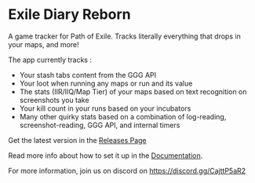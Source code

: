 # Exile Diary Reborn

A game tracker for Path of Exile. Tracks literally everything that drops in your maps, and more!

The app currently tracks : 
- Your stash tabs content from the GGG API
- Your loot when running any maps or run and its value
- The stats (IIR/IIQ/Map Tier) of your maps based on text recognition on screenshots you take
- Your kill count in your runs based on your incubators
- Many other quirky stats based on a combination of log-reading, screenshot-reading, GGG API, and internal timers


Get the latest version in the [Releases Page](https://github.com/qt-dev/exile-diary/releases)

Read more info about how to set it up in the [Documentation](https://github.com/qt-dev/exile-diary/wiki/How-to-track-your-map-runs).

For more information, join us on discord on https://discord.gg/CajttP5aR2
